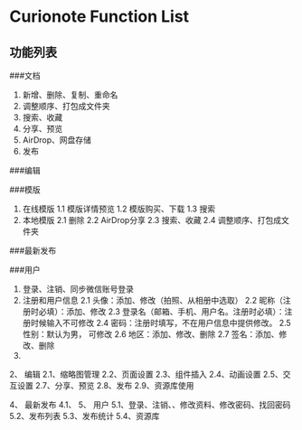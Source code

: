 Curionote Function List
===================

功能列表
-----------------------------------------

###文档

1. 新增、删除、复制、重命名
2. 调整顺序、打包成文件夹
3. 搜索、收藏
4. 分享、预览
5. AirDrop、网盘存储
6. 发布

###编辑


###模版 
	 
1. 在线模版
		 1.1 模版详情预览
		 1.2 模版购买、下载
		 1.3 搜索
2. 本地模版
		 2.1 删除
		 2.2 AirDrop分享
		 2.3 搜索、收藏
		 2.4 调整顺序、打包成文件夹

###最新发布
 

###用户
1. 登录、注销、同步微信账号登录
2. 注册和用户信息
		 2.1 头像：添加、修改（拍照、从相册中选取）
		 2.2 昵称（注册时必填）：添加、修改
		 2.3 登录名（邮箱、手机、用户名。注册时必填）：注册时候输入不可修改
		 2.4 密码：注册时填写，不在用户信息中提供修改。
		 2.5 性别：默认为男， 可修改
		 2.6 地区：添加、修改、删除
		 2.7 签名：添加、修改、删除
3.  
			

2、  编辑
2.1、缩略图管理
2.2、页面设置
2.3、组件插入
2.4、动画设置
2.5、交互设置
2.7、分享、预览
2.8、发布
2.9、资源库使用

4、  最新发布
4.1、
5、  用户
5.1、登录、注销、、修改资料、修改密码、找回密码
5.2、发布列表
5.3、发布统计
5.4、资源库